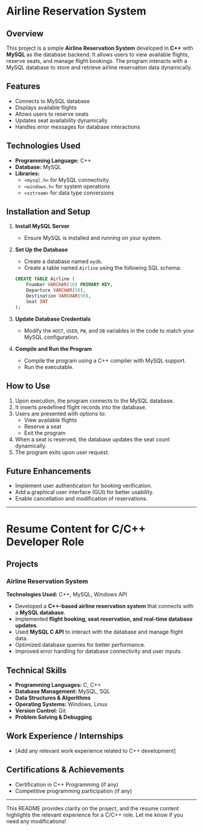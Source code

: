 # Airline Reservation System

## Overview
This project is a simple **Airline Reservation System** developed in **C++** with **MySQL** as the database backend. It allows users to view available flights, reserve seats, and manage flight bookings. The program interacts with a MySQL database to store and retrieve airline reservation data dynamically.

## Features
- Connects to MySQL database
- Displays available flights
- Allows users to reserve seats
- Updates seat availability dynamically
- Handles error messages for database interactions

## Technologies Used
- **Programming Language:** C++
- **Database:** MySQL
- **Libraries:**
  - `<mysql.h>` for MySQL connectivity
  - `<windows.h>` for system operations
  - `<sstream>` for data type conversions

## Installation and Setup
1. **Install MySQL Server**
   - Ensure MySQL is installed and running on your system.
2. **Set Up the Database**
   - Create a database named `mydb`.
   - Create a table named `Airline` using the following SQL schema:
   
   ```sql
   CREATE TABLE Airline (
       Fnumber VARCHAR(10) PRIMARY KEY,
       Departure VARCHAR(50),
       Destination VARCHAR(50),
       Seat INT
   );
   ```
3. **Update Database Credentials**
   - Modify the `HOST`, `USER`, `PW`, and `DB` variables in the code to match your MySQL configuration.
4. **Compile and Run the Program**
   - Compile the program using a C++ compiler with MySQL support.
   - Run the executable.

## How to Use
1. Upon execution, the program connects to the MySQL database.
2. It inserts predefined flight records into the database.
3. Users are presented with options to:
   - View available flights
   - Reserve a seat
   - Exit the program
4. When a seat is reserved, the database updates the seat count dynamically.
5. The program exits upon user request.

## Future Enhancements
- Implement user authentication for booking verification.
- Add a graphical user interface (GUI) for better usability.
- Enable cancellation and modification of reservations.

---

# Resume Content for C/C++ Developer Role

## **Projects**
### **Airline Reservation System**
**Technologies Used:** C++, MySQL, Windows API
- Developed a **C++-based airline reservation system** that connects with a **MySQL database**.
- Implemented **flight booking, seat reservation, and real-time database updates**.
- Used **MySQL C API** to interact with the database and manage flight data.
- Optimized database queries for better performance.
- Improved error handling for database connectivity and user inputs.

## **Technical Skills**
- **Programming Languages:** C, C++
- **Database Management:** MySQL, SQL
- **Data Structures & Algorithms**
- **Operating Systems:** Windows, Linux
- **Version Control:** Git
- **Problem Solving & Debugging**

## **Work Experience / Internships**
- [Add any relevant work experience related to C++ development]

## **Certifications & Achievements**
- Certification in C++ Programming (if any)
- Competitive programming participation (if any)

---
This README provides clarity on the project, and the resume content highlights the relevant experience for a C/C++ role. Let me know if you need any modifications!

